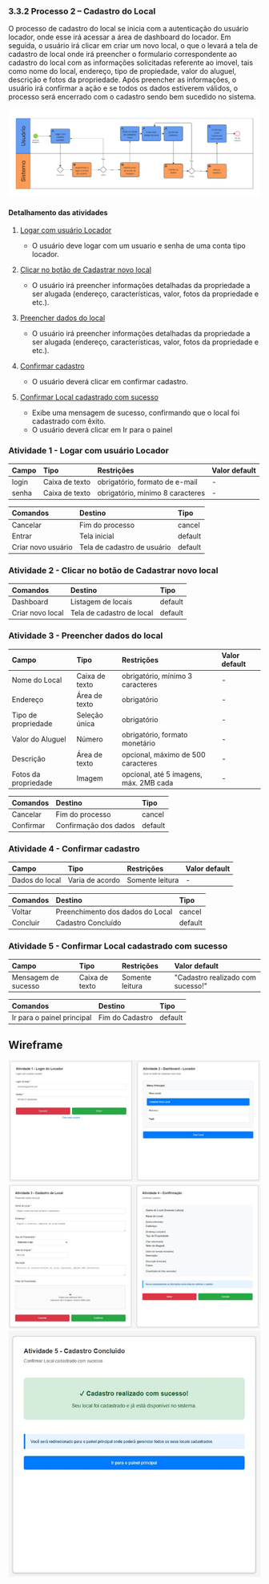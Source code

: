 ### 3.3.2 Processo 2 – Cadastro do Local

O processo de cadastro do local se inicia com a autenticação do usuário locador, onde esse irá acessar a área de dashboard do locador. Em seguida, o usuário irá clicar em criar um novo local, o que o levará a tela de cadastro de local onde irá preencher o formulario correspondente ao cadastro do local com as informações solicitadas referente ao imovel, tais como nome do local, endereço, tipo de propiedade, valor do aluguel, descrição e fotos da propriedade. Após preencher as informações, o usuário irá confirmar a ação e se todos os dados estiverem válidos, o processo será encerrado com o cadastro sendo bem sucedido no sistema. 

![Modelo BPMN do PROCESSO 2 - Cadastro do Local](../images/processo_2_bpmn(1).png "Cadastro de Local")


#### Detalhamento das atividades

1. [Logar com usuário Locador](#atividade-1---logar-com-usuário-locador)

   - O usuário deve logar com um usuario e senha de uma conta tipo locador.

2. [Clicar no botão de Cadastrar novo local](#atividade-2---clicar-no-botão-de-cadastrar-novo-local)

   - O usuário irá preencher informações detalhadas da propriedade a ser alugada (endereço, características, valor, fotos da propriedade e etc.).

3. [Preencher dados do local](#atividade-3---preencher-dados-do-local)
   - O usuário irá preencher informações detalhadas da propriedade a ser alugada (endereço, características, valor, fotos da propriedade e etc.).
    
4. [Confirmar cadastro](#atividade-4---confirmar-cadastro)
   - O usuário deverá clicar em confirmar cadastro.

5. [Confirmar Local cadastrado com sucesso](#atividade-5---confirmar-local-cadastrado-com-sucesso)
   - Exibe uma mensagem de sucesso, confirmando que o local foi cadastrado com êxito.
   - O usuário deverá clicar em Ir para o painel
### Atividade 1 - Logar com usuário Locador

| **Campo** | **Tipo** | **Restrições** | **Valor default** |
| :--- | :--- | :--- | :--- |
| login | Caixa de texto | obrigatório, formato de e-mail | - |
| senha | Caixa de texto | obrigatório, mínimo 8 caracteres | - |

| **Comandos** | **Destino** | **Tipo** |
| :--- | :--- | :--- |
| Cancelar | Fim do processo | cancel |
| Entrar | Tela inicial | default |
| Criar novo usuário | Tela de cadastro de usuário | default |


### Atividade 2 - Clicar no botão de Cadastrar novo local

| **Comandos** | **Destino** | **Tipo** |
| :--- | :--- | :--- |
| Dashboard |  Listagem de locais | default |
| Criar novo local | Tela de cadastro de local | default |


### Atividade 3 - Preencher dados do local

| **Campo** | **Tipo** | **Restrições** | **Valor default** |
| :--- | :--- | :--- | :--- |
| Nome do Local | Caixa de texto | obrigatório, mínimo 3 caracteres | - |
| Endereço | Área de texto | obrigatório | - |
| Tipo de propriedade | Seleção única | obrigatório | - |
| Valor do Aluguel | Número | obrigatório, formato monetário | - |
| Descrição | Área de texto | opcional, máximo de 500 caracteres | - |
| Fotos da propriedade | Imagem | opcional, até 5 imagens, máx. 2MB cada | - |

| **Comandos** | **Destino** | **Tipo** |
| :--- | :--- | :--- |
| Cancelar | Fim do processo | cancel |
| Confirmar | Confirmação dos dados | default |


### Atividade 4 - Confirmar cadastro

| **Campo** | **Tipo** | **Restrições** | **Valor default** |
| :--- | :--- | :--- | :--- |
| Dados do local | Varia de acordo | Somente leitura | - |

| **Comandos** | **Destino** | **Tipo** |
| :--- | :--- | :--- |
| Voltar | Preenchimento dos dados do Local | cancel |
| Concluir | Cadastro Concluído | default |


### Atividade 5 - Confirmar Local cadastrado com sucesso

| **Campo** | **Tipo** | **Restrições** | **Valor default** |
| :--- | :--- | :--- | :--- |
| Mensagem de sucesso | Caixa de texto | Somente leitura | "Cadastro realizado com sucesso!" |

| **Comandos** | **Destino** | **Tipo** |
| :--- | :--- | :--- |
| Ir para o painel principal | Fim do Cadastro | default |

## Wireframe
![Wireframe do PROCESSO 2 - Cadastro do local](../images/Wireframeprocesso2_1_1.jpg "Wireframe de baixa fidelidade")
![Wireframe do PROCESSO 2 - Cadastro do local](../images/Wireframeprocesso2_1_2.jpg "Wireframe de baixa fidelidade")
![Wireframe do PROCESSO 2 - Cadastro do local](../images/Wireframeprocesso2_1_3.jpg "Wireframe de baixa fidelidade")
